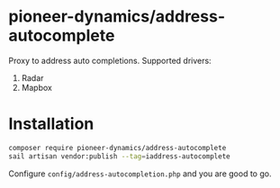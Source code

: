 # pioneer-dynamics/address-autocomplete

Proxy to address auto completions. Supported drivers:
1. Radar
2. Mapbox

# Installation

```sh
composer require pioneer-dynamics/address-autocomplete
sail artisan vendor:publish --tag=iaddress-autocomplete
```

Configure `config/address-autocompletion.php` and you are good to go.

